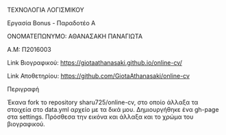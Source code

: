ΤΕΧΝΟΛΟΓΙΑ ΛΟΓΙΣΜΙΚΟΥ

Εργασία Bonus - Παραδοτέο Α

ΟΝΟΜΑΤΕΠΩΝΥΜΟ: ΑΘΑΝΑΣΑΚΗ ΠΑΝΑΓΙΩΤΑ

Α.Μ: Π2016003

Link Βιογραφικού: https://giotaathanasaki.github.io/online-cv/

Link Αποθετηρίου: https://github.com/GiotaAthanasaki/online-cv

Περιγραφή

Έκανα fork το repository sharu725/online-cv, στο οποίο άλλαξα τα στοιχεία στο data.yml αρχείο με τα δικά μου. Δημιουργήθηκε ένα gh-page στα settings. Πρόσθεσα την εικόνα και άλλαξα και το χρώμα του βιογραφικού.
 


